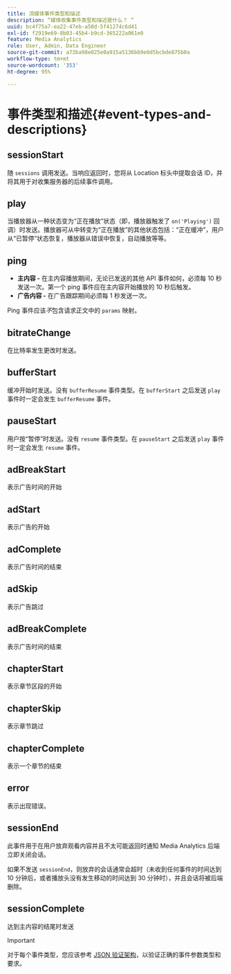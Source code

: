```yaml
---
title: 流媒体事件类型和描述
description: “媒体收集事件类型和描述是什么？ “
uuid: bc4f75a7-ea22-47eb-a50d-5f41274c6d41
exl-id: f2919e69-8b03-45b4-b9cd-365222a061e0
feature: Media Analytics
role: User, Admin, Data Engineer
source-git-commit: a73ba98e025e0a915a5136bb9e0d5bcbde875b0a
workflow-type: tm+mt
source-wordcount: '353'
ht-degree: 95%

---
```


# 事件类型和描述{#event-types-and-descriptions}

## sessionStart

随 `sessions` 调用发送。当响应返回时，您将从 Location 标头中提取会话 ID，并将其用于对收集服务器的后续事件调用。

## play

当播放器从一种状态变为“正在播放”状态（即，播放器触发了 `on('Playing')` 回调）时发送。播放器可从中转变为“正在播放”的其他状态包括：“正在缓冲”，用户从“已暂停”状态恢复，播放器从错误中恢复，自动播放等等。

## ping

* **主内容 -** 在主内容播放期间，无论已发送的其他 API 事件如何，必须每 10 秒发送一次。第一个 ping 事件应在主内容开始播放的 10 秒后触发。
* **广告内容 -** 在广告跟踪期间必须每 1 秒发送一次。

Ping 事件应该&#x200B;*不*&#x200B;包含请求正文中的 `params` 映射。

## bitrateChange

在比特率发生更改时发送。

## bufferStart

缓冲开始时发送。没有 `bufferResume` 事件类型。在 `bufferStart` 之后发送 `play` 事件时一定会发生 `bufferResume` 事件。

## pauseStart

用户按“暂停”时发送。没有 `resume` 事件类型。在 `pauseStart` 之后发送 `play` 事件时一定会发生 `resume` 事件。

## adBreakStart

表示广告时间的开始

## adStart

表示广告的开始

## adComplete

表示广告时间的结束

## adSkip

表示广告跳过

## adBreakComplete

表示广告时间的结束

## chapterStart

表示章节区段的开始

## chapterSkip

表示章节跳过

## chapterComplete

表示一个章节的结束

## error

表示出现错误。

## sessionEnd

此事件用于在用户放弃观看内容并且不太可能返回时通知 Media Analytics 后端立即关闭会话。

如果不发送 `sessionEnd`，则放弃的会话通常会超时（未收到任何事件的时间达到 10 分钟后，或者播放头没有发生移动的时间达到 30 分钟时），并且会话将被后端删除。

## sessionComplete

达到主内容的结尾时发送

>[!IMPORTANT]
>
>对于每个事件类型，您应该参考 [JSON 验证架构](mc-api-json-validation.md)，以验证正确的事件参数类型和要求。
